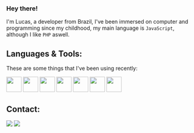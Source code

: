 ### Hey there!

I'm Lucas, a developer from Brazil, I've been immersed on computer and programming since my childhood, my main language is `JavaScript`, although I like `PHP` aswell.

## **Languages & Tools:**

These are some things that I've been using recently:

<div style="display: inline_block">
<img src="https://cdn.jsdelivr.net/gh/devicons/devicon/icons/javascript/javascript-original.svg" width="40" height="40"/> 
<img src="https://cdn.jsdelivr.net/gh/devicons/devicon/icons/php/php-original.svg" width="40" height="40"/>
<img src="https://cdn.jsdelivr.net/gh/devicons/devicon/icons/nodejs/nodejs-original.svg" width="40" height="40"/>
<img src="https://cdn.jsdelivr.net/gh/devicons/devicon/icons/react/react-original.svg" width="40" height="40"/>
<img src="https://cdn.jsdelivr.net/gh/devicons/devicon/icons/git/git-original.svg" width="40" height="40"/>
<img src="https://cdn.jsdelivr.net/gh/devicons/devicon/icons/mysql/mysql-original.svg" width="40" height="40"/>
<img src="https://cdn.jsdelivr.net/gh/devicons/devicon/icons/heroku/heroku-plain.svg" width="40" height="40"/>
</div>
               

## **Contact:**

<p align="left">
  <a target="_blank" href="https://www.linkedin.com/in/lucashames/" alt="Linkedin">
  <img src="https://img.shields.io/badge/-LinkedIn-%230077B5?style=for-the-badge&logo=linkedin&logoColor=white" target="_blank"></a>

   <a target="_blank" href="mailto:lucas@hames.dev" alt="Gmail">
  <img src="https://img.shields.io/badge/Email-D14836?style=for-the-badge&logo=gmail&logoColor=white"</a>
</p>
<br>
